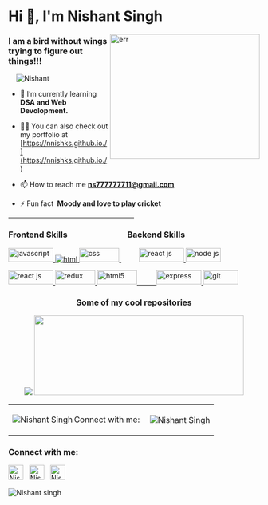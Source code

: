 
<h1 align="left">Hi 👋, I'm Nishant Singh</h1>
<img align="right" width="300px" src="https://www.aalpha.net/wp-content/uploads/2020/12/full-stack-development.gif" 
alt="err" height="250px" />

<h3 align="left">I am a bird without wings trying to figure out things!!!</h3>

<p align="left"> &nbsp;&nbsp;&nbsp; <img src="https://komarev.com/ghpvc/?username=nnishks&label=Profile%20views&color=0e75b6&style=flat" alt="Nishant" /> </p>

- 🌱 I’m currently learning **DSA and Web Devolopment.**

- 👨‍💻 You can also check out my portfolio at [https://nnishks.github.io./](https://nnishks.github.io./)

- 📫 How to reach me **ns777777711@gmail.com**

- ⚡ Fun fact **&nbsp;Moody and love to play cricket**

<hr width="50%"/>

<h3 width="100px" align="left">Frontend Skills &nbsp;&nbsp;&nbsp;&nbsp;&nbsp;&nbsp;&nbsp;&nbsp;&nbsp;&nbsp;&nbsp;&nbsp;&nbsp;&nbsp;&nbsp;&nbsp;&nbsp;&nbsp;&nbsp;&nbsp;&nbsp;&nbsp;&nbsp;&nbsp;&nbsp;&nbsp;&nbsp;&nbsp;&nbsp; Backend Skills</h3>
<p width="100px" align="left">
<a href="https://developer.mozilla.org/en-US/docs/Web/JavaScript" target="_blank"> 
<img width="90px" height="28px"  src="https://img.shields.io/badge/Javascript-F7DF1E?style=for-the-badge&logo=javaScript&logoColor=black" alt="javascript" /> 
</a> 
<a href="https://www.w3.org/html/" target="_blank"> <img src="https://img.shields.io/badge/HTML-E34F26?style=for-the-badge&logo=html5&logoColor=white" alt="html" /> 
</a>
<a href="https://www.w3schools.com/css/" target="_blank"> <img width="80px" height="28px"  src="https://img.shields.io/badge/CSS-1572B6?style=for-the-badge&logo=css3&logoColor=white" alt="css" /> </a>
&nbsp;&nbsp;&nbsp;&nbsp;&nbsp;&nbsp;&nbsp;&nbsp;
<a href="https://reactjs.org/" target="_blank"> <img width="90px" height="28px" alt="react js" src="https://img.shields.io/badge/Mongo db-%23563D7C.svg?style=for-the-badge&logo=mongodb&logoColor=white"/> </a>
<a href="https://developer.mozilla.org/en-US/docs/Web/JavaScript" target="_blank"> 
<img width="70px" height="28px"  src="https://img.shields.io/badge/Node js-F7DF1E?style=for-the-badge&logo=node.js&logoColor=black" alt="node js" /> 
</a> 

</p> 

<p align="left">
<a href="https://reactjs.org/" target="_blank"> <img width="90px" height="28px" alt="react js" src="https://img.shields.io/badge/reactjs-%23563D7C.svg?style=for-the-badge&logo=react&logoColor=white"/> </a>
<a href="https://reactjs.org/" target="_blank"> <img width="80px" height="28px" src="https://img.shields.io/badge/Redux-1572B6?style=for-the-badge&logo=redux&logoColor=white" alt="redux"/> </a>
<a href="https://www.w3.org/html/" target="_blank"> <img width="80px" height="28px"src="https://img.shields.io/badge/Chakra UI-E34F26?style=for-the-badge&logo=chakra ui&logoColor=white" alt="html5" /> 
&nbsp;&nbsp;&nbsp;&nbsp;&nbsp;&nbsp;&nbsp;&nbsp;
<a href="https://www.w3.org/html/" target="_blank"> <img width="90px" height="28px" src="https://img.shields.io/badge/Express Js-E34F26?style=for-the-badge&logo=express&logoColor=white" alt="express" /> 
</a>
<a href="https://git-scm.com/" target="_blank"> <img width="70px" height="28px" src="https://img.shields.io/badge/Git-F05032?style=for-the-badge&logo=git&logoColor=white" alt="git" /> </a>
</p>

<!-- Most Popular Repository -->
<div align="center">
  <h3>Some of my cool repositories</h3>
  <img  src="https://github-readme-stats.vercel.app/api/pin/?username=nnishks&repo=puzzled-flame-6976&theme=dark&langs_count=5"/>
  <img  height="160px" width="420px" src="https://github-readme-stats.vercel.app/api/pin/?username=nnishks&repo=smooth-book-4341&theme=dark"/>
</div>


 





<table>
        <tr>
           <td><p><img align="left" src="https://github-readme-stats.vercel.app/api/top-langs?username=Nnishks&show_icons=true&locale=en&layout=compact" alt="Nishant Singh" />Connect with me:</p></td>
            <td><p>&nbsp;<img align="center" src="https://github-readme-stats.vercel.app/api?username=Nnishks&show_icons=true&locale=en" alt="Nishant Singh" /></p></td>
        </tr>
    </table>

<h3 >Connect with me:</h3>
 <p >
<a href="https://linkedin.com/in/" target="blank"><img align="" src="https://cdn2.iconfinder.com/data/icons/social-media-2285/512/1_Linkedin_unofficial_colored_svg-128.png" alt="Nishant singh" height="30" width="30" /></a>
&nbsp;
<a href="https://instagram.com/" target="blank"><img align="" src="https://cdn0.iconfinder.com/data/icons/social-media-circle-6/1024/instagram-128.png" alt="Nishant__k.s" height="30" width="30" /></a>
&nbsp;
<a href="https://instagram.com/" target="blank"><img align="" src="https://cdn-icons-png.flaticon.com/512/2504/2504903.png" alt="Nishant" height="30" width="30" /></a>
&nbsp;&nbsp;
<p><img  src="https://github-readme-streak-stats.herokuapp.com?user=nnishks&theme=dark" alt="Nishant singh" /></p>
  </p>



